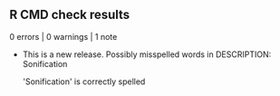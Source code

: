 ## R CMD check results

0 errors | 0 warnings | 1 note

* This is a new release.
  Possibly misspelled words in DESCRIPTION: Sonification
  
  'Sonification' is correctly spelled

